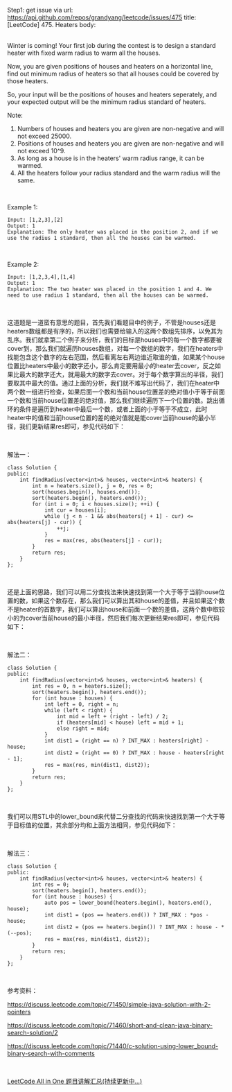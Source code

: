 Step1: get issue via url: https://api.github.com/repos/grandyang/leetcode/issues/475 
 title:[LeetCode] 475. Heaters 
 body:  
  

Winter is coming! Your first job during the contest is to design a standard heater with fixed warm radius to warm all the houses.

Now, you are given positions of houses and heaters on a horizontal line, find out minimum radius of heaters so that all houses could be covered by those heaters.

So, your input will be the positions of houses and heaters seperately, and your expected output will be the minimum radius standard of heaters.

Note:

  1. Numbers of houses and heaters you are given are non-negative and will not exceed 25000.
  2. Positions of houses and heaters you are given are non-negative and will not exceed 10^9.
  3. As long as a house is in the heaters' warm radius range, it can be warmed.
  4. All the heaters follow your radius standard and the warm radius will the same.



 

Example 1:
    
    
    Input: [1,2,3],[2]
    Output: 1
    Explanation: The only heater was placed in the position 2, and if we use the radius 1 standard, then all the houses can be warmed.
    

 

Example 2:
    
    
    Input: [1,2,3,4],[1,4]
    Output: 1
    Explanation: The two heater was placed in the position 1 and 4. We need to use radius 1 standard, then all the houses can be warmed.
    

 

这道题是一道蛮有意思的题目，首先我们看题目中的例子，不管是houses还是heaters数组都是有序的，所以我们也需要给输入的这两个数组先排序，以免其为乱序。我们就拿第二个例子来分析，我们的目标是houses中的每一个数字都要被cover到，那么我们就遍历houses数组，对每一个数组的数字，我们在heaters中找能包含这个数字的左右范围，然后看离左右两边谁近取谁的值，如果某个house位置比heaters中最小的数字还小，那么肯定要用最小的heater去cover，反之如果比最大的数字还大，就用最大的数字去cover。对于每个数字算出的半径，我们要取其中最大的值。通过上面的分析，我们就不难写出代码了，我们在heater中两个数一组进行检查，如果后面一个数和当前house位置差的绝对值小于等于前面一个数和当前house位置差的绝对值，那么我们继续遍历下一个位置的数。跳出循环的条件是遍历到heater中最后一个数，或者上面的小于等于不成立，此时heater中的值和当前house位置的差的绝对值就是能cover当前house的最小半径，我们更新结果res即可，参见代码如下：

 

解法一：
    
    
    class Solution {
    public:
        int findRadius(vector<int>& houses, vector<int>& heaters) {
            int n = heaters.size(), j = 0, res = 0;
            sort(houses.begin(), houses.end());
            sort(heaters.begin(), heaters.end());
            for (int i = 0; i < houses.size(); ++i) {
                int cur = houses[i];
                while (j < n - 1 && abs(heaters[j + 1] - cur) <= abs(heaters[j] - cur)) {
                    ++j;
                }
                res = max(res, abs(heaters[j] - cur));
            }
            return res;
        }
    };

 

还是上面的思路，我们可以用二分查找法来快速找到第一个大于等于当前house位置的数，如果这个数存在，那么我们可以算出其和house的差值，并且如果这个数不是heater的首数字，我们可以算出house和前面一个数的差值，这两个数中取较小的为cover当前house的最小半径，然后我们每次更新结果res即可，参见代码如下：

 

解法二：
    
    
    class Solution {
    public:
        int findRadius(vector<int>& houses, vector<int>& heaters) {
            int res = 0, n = heaters.size();
            sort(heaters.begin(), heaters.end());
            for (int house : houses) {
                int left = 0, right = n;
                while (left < right) {
                    int mid = left + (right - left) / 2;
                    if (heaters[mid] < house) left = mid + 1;
                    else right = mid;
                }
                int dist1 = (right == n) ? INT_MAX : heaters[right] - house;
                int dist2 = (right == 0) ? INT_MAX : house - heaters[right - 1];
                res = max(res, min(dist1, dist2));
            }
            return res;
        }
    };

 

我们可以用STL中的lower_bound来代替二分查找的代码来快速找到第一个大于等于目标值的位置，其余部分均和上面方法相同，参见代码如下：

 

解法三：
    
    
    class Solution {
    public:
        int findRadius(vector<int>& houses, vector<int>& heaters) {
            int res = 0;
            sort(heaters.begin(), heaters.end());
            for (int house : houses) {
                auto pos = lower_bound(heaters.begin(), heaters.end(), house);
                int dist1 = (pos == heaters.end()) ? INT_MAX : *pos - house;
                int dist2 = (pos == heaters.begin()) ? INT_MAX : house - *(--pos);
                res = max(res, min(dist1, dist2));
            }
            return res;
        }
    };

 

参考资料：

<https://discuss.leetcode.com/topic/71450/simple-java-solution-with-2-pointers>

<https://discuss.leetcode.com/topic/71460/short-and-clean-java-binary-search-solution/2>

<https://discuss.leetcode.com/topic/71440/c-solution-using-lower_bound-binary-search-with-comments>

 

[LeetCode All in One 题目讲解汇总(持续更新中...)](http://www.cnblogs.com/grandyang/p/4606334.html)
